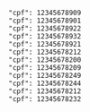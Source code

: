 
    "cpf": 12345678909
    "cpf": 12345678901
    "cpf": 12345678922
    "cpf": 12345678932
    "cpf": 12345678921
    "cpf": 12345678212
    "cpf": 12345678200
    "cpf": 12345678209
    "cpf": 12345678249
    "cpf": 12345678244
    "cpf": 12345678212
    "cpf": 12345678232
   
